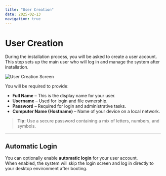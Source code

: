 ```yaml
---
title: "User Creation"
date: 2025-02-13
navigation: true
---
```


# User Creation

During the installation process, you will be asked to create a user account. This step sets up the main user who will log in and manage the system after installation.

<img src="/image/user.png" alt="User Creation Screen" />

You will be required to provide:

- **Full Name** – This is the display name for your user.
- **Username** – Used for login and file ownership.
- **Password** – Required for login and administrative tasks.
- **Computer Name (Hostname)** – Name of your device on a local network.

> **Tip:** Use a secure password containing a mix of letters, numbers, and symbols.

---

## Automatic Login

You can optionally enable **automatic login** for your user account.  
When enabled, the system will skip the login screen and log in directly to your desktop environment after booting.

<div>
    <Alert type="warning" title="Note" message="* This is useful for personal computers or kiosks, but it's not recommended for shared or public devices due to security concerns. You can change this setting later in the system preferences if needed." />
</div>

<NavLink
    prev-title="Manual Partitioning"
    prev-description="Configure disk partitions manually for advanced setups."
    prev-href="/documentation/manual-partition"
    next-title="Summary"
    next-description="Review all your installation choices before proceeding."
    next-href="/documentation/summary" 
/>
